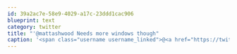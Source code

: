 ```yaml
---
id: 39a2ac7e-58e9-4029-a17c-23ddd1cac906
blueprint: text
category: twitter
title: "'@mattashwood Needs more windows though"
caption: '<span class="username username_linked">@<a href="https://twitter.com/mattashwood" title="Matt Ashwood">mattashwood</a></span> Needs more windows though'
---
```


